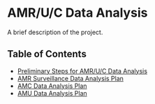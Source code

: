 # AMR/U/C Data Analysis

A brief description of the project.

## Table of Contents
- [Preliminary Steps for AMR/U/C Data Analysis](#preliminary_steps)
- [AMR Surveillance Data Analysis Plan](#amr_analysis)
- [AMC Data Analysis Plan](#amc_analysis)
- [AMU Data Analysis Plan](#amu_analysis)

